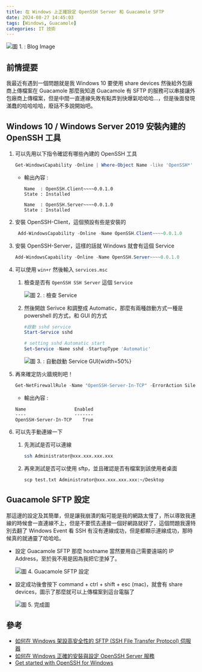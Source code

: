 ```yaml
---
title: 在 Windows 上正確設定 OpenSSH Server 和 Guacamole SFTP
date: 2024-08-27 14:45:03
tags: [Windows, Guacamole]
categories: IT 技術
---
```




![圖 1. : Blog Image](https://imgur.com/X7H6aOq.png)

## 前情提要

我最近有遇到一個問題就是我 Windows 10 要使用 share devices 然後給外包廠商上傳檔案在 Guacamole 那麼我知道 Guacamole 有 SFTP 的服務可以串接讓外包廠商上傳檔案，但是中間一直連線失敗有點弄到快爆氣哈哈哈...，但是後面發現滿蠢的哈哈哈哈，廢話不多說開始吧。

<!--more-->

## Windows 10 / Windows Server 2019 安裝內建的 OpenSSH 工具

1. 可以先用以下指令確認有哪些內建的 OpenSSH 工具

    ```powershell
    Get-WindowsCapability -Online | Where-Object Name -like 'OpenSSH*'
    ```

    * 輸出內容 :

        ```text
        Name  : OpenSSH.Client~~~~0.0.1.0
        State : Installed

        Name  : OpenSSH.Server~~~~0.0.1.0
        State : Installed
        ```

2. 安裝 OpenSSH-Client，這個預設有些是安裝的

   ```powershell
    Add-WindowsCapability -Online -Name OpenSSH.Client~~~~0.0.1.0
   ```

3. 安裝 OpenSSH-Server，這樣的話就 Windows 就會有這個 Service

    ```powershell
    Add-WindowsCapability -Online -Name OpenSSH.Server~~~~0.0.1.0
    ```

4. 可以使用 `win+r` 然後輸入 `services.msc`

   1. 檢查是否有 `OpenSSH SSH Server` 這個 `Service`

        ![圖 2. : 檢查 Service](https://imgur.com/VG7CGgR.png)

   2. 然後開啟 Serivce 和調整成 Automatic，那麼有兩種啟動方式一種是 powershell 的方式，和 GUI 的方式

        ```powershell
        #啟動 sshd service
        Start-Service sshd

        # setting sshd Automatic start
        Set-Service -Name sshd -StartupType 'Automatic'
        ```

        ![圖 3. : 自動啟動 Service GUI](https://imgur.com/O7DQrVz.png){width=50%}

5. 再來確定防火牆規則吧！

    ```powershell
    Get-NetFirewallRule -Name "OpenSSH-Server-In-TCP" -ErrorAction SilentlyContinue | Select-Object Name, Enabled
    ```

    * 輸出內容 :

    ```text
    Name                  Enabled
    ----                  -------
    OpenSSH-Server-In-TCP    True
    ```

6. 可以先手動連線一下

    1. 先測試是否可以連線

        ```bash
        ssh Administrator@xxx.xxx.xxx.xxx
        ```

    2. 再來測試是否可以使用 sftp，並且確認是否有檔案到該使用者桌面

        ```scp
        scp test.txt Administrator@xxx.xxx.xxx.xxx:~/Desktop
        ```

## Guacamole SFTP 設定

那這邊的設定及其簡單，但是讓我崩潰的點可能是我的網路太慢了，所以導致我連線的時候會一直連線不上，但是不要慌去連接一個好網路就好了，這個問題我還特別去翻了 Windows Event 看 SSH 有沒有連線成功，但是都顯示連線成功，那時候真的就通靈了哈哈哈。

* 設定 Guacamole SFTP 那麼 hostname 當然要用自己需要遠端的 IP Address，至於我不用是因為我把它塗掉了。

    ![圖 4. Guacamole SFTP 設定](https://imgur.com/YONbogM.png)

* 設定成功後會按下 command + ctrl + shift + esc (mac)，就會有 share devices，圖示了那麼就可以上傳檔案到這台電腦了

    ![圖 5. 完成圖](https://imgur.com/4KhJy0H.png)

## 參考

* [如何在 Windows 架設高安全性的 SFTP (SSH File Transfer Protocol) 伺服器](https://blog.miniasp.com/post/2021/12/12/Enhanced-Security-for-SFTP-SSH-File-Transfer-Protocol-on-Windows)
* [如何在 Windows 正確的安裝與設定 OpenSSH Server 服務](https://blog.miniasp.com/post/2021/12/11/How-to-setup-OpenSSH-Server-in-Windows)
* [Get started with OpenSSH for Windows](https://learn.microsoft.com/en-us/windows-server/administration/openssh/openssh_install_firstuse?WT.mc_id=DT-MVP-4015686&tabs=powershell&pivots=windows-server-2025)